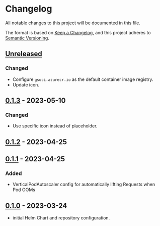 # Changelog

All notable changes to this project will be documented in this file.

The format is based on [Keep a Changelog](https://keepachangelog.com/en/1.0.0/),
and this project adheres to [Semantic Versioning](https://semver.org/spec/v2.0.0.html).

## [Unreleased]

### Changed

- Configure `gsoci.azurecr.io` as the default container image registry.
- Update icon.

## [0.1.3] - 2023-05-10

### Changed

- Use specific icon instead of placeholder.

## [0.1.2] - 2023-04-25

## [0.1.1] - 2023-04-25

### Added

- VerticalPodAutoscaler config for automatically lifting Requests when Pod OOMs

## [0.1.0] - 2023-03-24

- initial Helm Chart and repository configuration.

[Unreleased]: https://github.com/giantswarm/gitops-server-app/compare/v0.1.3...HEAD
[0.1.3]: https://github.com/giantswarm/gitops-server-app/compare/v0.1.2...v0.1.3
[0.1.2]: https://github.com/giantswarm/gitops-server-app/compare/v0.1.1...v0.1.2
[0.1.1]: https://github.com/giantswarm/gitops-server-app/compare/v0.1.0...v0.1.1
[0.1.0]: https://github.com/giantswarm/gitops-server-app/releases/tag/v0.1.0
